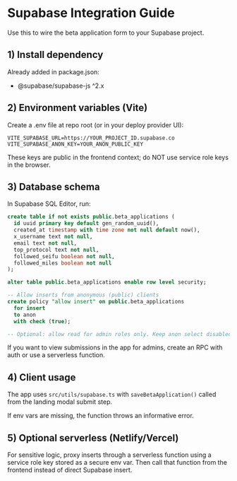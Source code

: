 # Supabase Integration Guide

Use this to wire the beta application form to your Supabase project.

## 1) Install dependency
Already added in package.json:

- @supabase/supabase-js ^2.x

## 2) Environment variables (Vite)
Create a .env file at repo root (or in your deploy provider UI):

```
VITE_SUPABASE_URL=https://YOUR_PROJECT_ID.supabase.co
VITE_SUPABASE_ANON_KEY=YOUR_ANON_PUBLIC_KEY
```

These keys are public in the frontend context; do NOT use service role keys in the browser.

## 3) Database schema
In Supabase SQL Editor, run:

```sql
create table if not exists public.beta_applications (
  id uuid primary key default gen_random_uuid(),
  created_at timestamp with time zone not null default now(),
  x_username text not null,
  email text not null,
  top_protocol text not null,
  followed_seifu boolean not null,
  followed_miles boolean not null
);

alter table public.beta_applications enable row level security;

-- Allow inserts from anonymous (public) clients
create policy "allow insert" on public.beta_applications
  for insert
  to anon
  with check (true);

-- Optional: allow read for admin roles only. Keep anon select disabled by default.
```

If you want to view submissions in the app for admins, create an RPC with auth or use a serverless function.

## 4) Client usage
The app uses `src/utils/supabase.ts` with `saveBetaApplication()` called from the landing modal submit step.

If env vars are missing, the function throws an informative error.

## 5) Optional serverless (Netlify/Vercel)
For sensitive logic, proxy inserts through a serverless function using a service role key stored as a secure env var. Then call that function from the frontend instead of direct Supabase insert.
